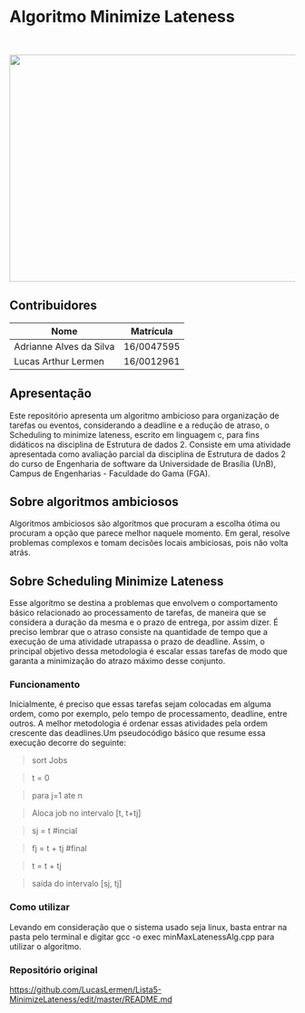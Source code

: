 <h1>Algoritmo Minimize Lateness </h4> <br>
<p align="center">    
    <img src="https://kartikkukreja.files.wordpress.com/2013/11/scheduling-to-minimize-lateness.png" width=700 height=400>
</p>

## Contribuidores
| Nome	| Matrícula	|
|--|--|
| Adrianne Alves da Silva | 16/0047595 |
| Lucas Arthur Lermen | 16/0012961 |


## Apresentação

Este repositório apresenta um algoritmo ambicioso para organização de tarefas ou eventos, considerando a deadline e a redução de atraso, o Scheduling to minimize lateness, escrito em linguagem c, para fins didáticos na disciplina de Estrutura de dados 2. Consiste em uma atividade apresentada como avaliação parcial da disciplina de Estrutura de dados 2 do curso de Engenharia de software da Universidade de Brasília (UnB), Campus de Engenharias - Faculdade do Gama (FGA).

## Sobre algoritmos ambiciosos 

Algoritmos ambiciosos são algorítmos que procuram a escolha ótima ou procuram a opção que parece melhor naquele momento. Em geral, resolve problemas complexos e tomam decisões locais ambiciosas, pois não volta atrás.

## Sobre Scheduling Minimize Lateness

Esse algorítmo se destina a problemas que envolvem o comportamento básico relacionado ao processamento de tarefas, de maneira que se considera a duração da mesma e o prazo de entrega, por assim dizer. É preciso lembrar que o atraso consiste na quantidade de tempo que a execução de uma atividade utrapassa o prazo de deadline. Assim, o principal objetivo dessa metodologia é escalar essas tarefas de modo que garanta a minimização do atrazo máximo desse conjunto.

### Funcionamento

Inicialmente, é preciso que essas tarefas sejam colocadas em alguma ordem, como por exemplo, pelo tempo de processamento, deadline, entre outros. A melhor metodologia é ordenar essas atividades pela ordem crescente das deadlines.Um pseudocódigo básico que resume essa execução decorre do seguinte: 

> sort Jobs

> t = 0 

> para j=1 ate n

> Aloca job no intervalo [t, t+tj]


>    sj = t #incial

>    fj = t + tj #final

>  t = t + tj 

>  saída do intervalo [sj, tj]

### Como utilizar

Levando em consideração que o sistema usado seja linux, basta entrar na pasta pelo terminal e digitar gcc -o exec minMaxLatenessAlg.cpp para utilizar o algoritmo.

### Repositório original 
https://github.com/LucasLermen/Lista5-MinimizeLateness/edit/master/README.md
